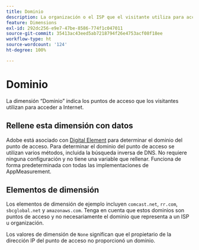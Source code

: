 ```yaml
---
title: Dominio
description: La organización o el ISP que el visitante utiliza para acceder a Internet.
feature: Dimensions
exl-id: 292dc256-e9e7-47be-8586-774f1c047011
source-git-commit: 35413ac43eed5ab7218794f26e4753acf08f18ee
workflow-type: ht
source-wordcount: '124'
ht-degree: 100%

---
```


# Dominio

La dimensión “Dominio” indica los puntos de acceso que los visitantes utilizan para acceder a Internet.

## Rellene esta dimensión con datos

Adobe está asociado con [Digital Element](https://www.digitalelement.com/es/) para determinar el dominio del punto de acceso. Para determinar el dominio del punto de acceso se utilizan varios métodos, incluida la búsqueda inversa de DNS. No requiere ninguna configuración y no tiene una variable que rellenar. Funciona de forma predeterminada con todas las implementaciones de AppMeasurement.

## Elementos de dimensión

Los elementos de dimensión de ejemplo incluyen `comcast.net`, `rr.com`, `sbcglobal.net` y `amazonaws.com`. Tenga en cuenta que estos dominios son puntos de acceso y no necesariamente el dominio que representa a un ISP u organización.

Los valores de dimensión de `None` significan que el propietario de la dirección IP del punto de acceso no proporcionó un dominio.

